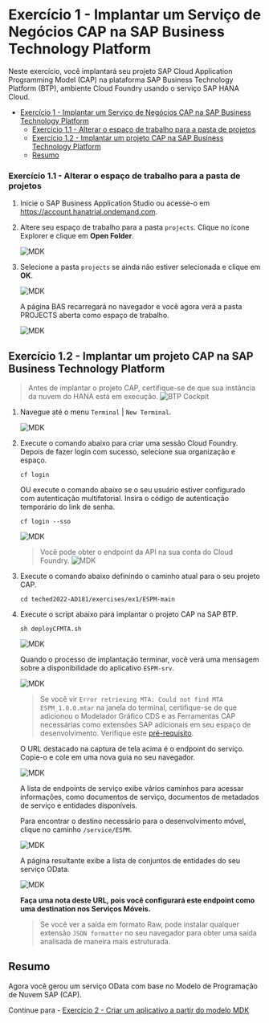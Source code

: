 # Exercício 1 - Implantar um Serviço de Negócios CAP na SAP Business Technology Platform

Neste exercício, você implantará seu projeto SAP Cloud Application Programming Model (CAP) na plataforma SAP Business Technology Platform (BTP), ambiente Cloud Foundry usando o serviço SAP HANA Cloud.

- [Exercício 1 - Implantar um Serviço de Negócios CAP na SAP Business Technology Platform](#exercício-1---implantar-um-serviço-de-negócios-cap-na-sap-business-technology-platform)
    - [Exercício 1.1 - Alterar o espaço de trabalho para a pasta de projetos](#exercício-11---alterar-o-espaço-de-trabalho-para-a-pasta-de-projetos)
  - [Exercício 1.2 - Implantar um projeto CAP na SAP Business Technology Platform](#exercício-12---implantar-um-projeto-cap-na-sap-business-technology-platform)
  - [Resumo](#resumo)

### Exercício 1.1 - Alterar o espaço de trabalho para a pasta de projetos

1. Inicie o SAP Business Application Studio ou acesse-o em https://account.hanatrial.ondemand.com.

2. Altere seu espaço de trabalho para a pasta `projects`. Clique no ícone Explorer e clique em **Open Folder**.

    ![MDK](images/1.1.1.png)

3. Selecione a pasta `projects` se ainda não estiver selecionada e clique em **OK**.

    ![MDK](images/1.1.2.png)

    A página BAS recarregará no navegador e você agora verá a pasta PROJECTS aberta como espaço de trabalho.

    ![MDK](images/1.1.3.png)

## Exercício 1.2 - Implantar um projeto CAP na SAP Business Technology Platform

> Antes de implantar o projeto CAP, certifique-se de que sua instância da nuvem do HANA está em execução.
>  ![BTP Cockpit](images/1.1.0.png)

1. Navegue até o menu `Terminal` | `New Terminal`. 

    ![MDK](images/1.2.1.png)

2. Execute o comando abaixo para criar uma sessão Cloud Foundry. Depois de fazer login com sucesso, selecione sua organização e espaço.

    ```shell
    cf login
    ```

    OU execute o comando abaixo se o seu usuário estiver configurado com autenticação multifatorial. Insira o código de autenticação temporário do link de senha.

    ```shell
    cf login --sso
    ```

    ![MDK](images/1.2.2.png)  

    > Você pode obter o endpoint da API na sua conta do Cloud Foundry.
    ![MDK](images/1.2.3.png) 
   

3. Execute o comando abaixo definindo o caminho atual para o seu projeto CAP.

    ```shell
    cd teched2022-AD181/exercises/ex1/ESPM-main
    ```

4. Execute o script abaixo para implantar o projeto CAP na SAP BTP.

    ```shell
    sh deployCFMTA.sh
    ```

    ![MDK](images/1.2.4.png) 

    Quando o processo de implantação terminar, você verá uma mensagem sobre a disponibilidade do aplicativo `ESPM-srv`. 

    ![MDK](images/1.2.5.png) 

    > Se você vir `Error retrieving MTA: Could not find MTA ESPM_1.0.0.mtar` na janela do terminal, certifique-se de que adicionou o Modelador Gráfico CDS e as Ferramentas CAP necessárias como extensões SAP adicionais em seu espaço de desenvolvimento. Verifique este [pré-requisito](../ex0/README.md#set-up-sap-business-application-studio-for-sap-cap-and-mdk-development).

    O URL destacado na captura de tela acima é o endpoint do serviço. Copie-o e cole em uma nova guia no seu navegador. 

    ![MDK](images/1.2.6.png) 

    A lista de endpoints de serviço exibe vários caminhos para acessar informações, como documentos de serviço, documentos de metadados de serviço e entidades disponíveis.

    Para encontrar o destino necessário para o desenvolvimento móvel, clique no caminho `/service/ESPM`. 

    ![MDK](images/1.2.7.png) 

    A página resultante exibe a lista de conjuntos de entidades do seu serviço OData. 

    ![MDK](images/1.2.8.png) 

    **Faça uma nota deste URL, pois você configurará este endpoint como uma destination nos Serviços Móveis.**

    > Se você ver a saída em formato Raw, pode instalar qualquer extensão `JSON formatter` no seu navegador para obter uma saída analisada de maneira mais estruturada.

## Resumo

Agora você gerou um serviço OData com base no Modelo de Programação de Nuvem SAP (CAP).

Continue para - [Exercício 2 - Criar um aplicativo a partir do modelo MDK](../ex2/README.md)


